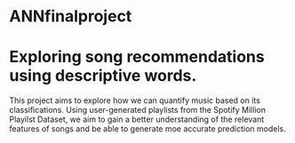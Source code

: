 # ANNfinalproject
 
# Exploring song recommendations using descriptive words.

This project aims to explore how we can quantify music based on its classifications. Using user-generated playlists from the Spotify Million Playilst Dataset, we aim to gain a better understanding of the relevant features of songs and be able to generate moe accurate prediction models. 

